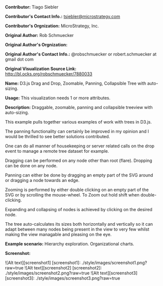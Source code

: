 **Contributor:** Tiago Siebler

**Contributor's Contact Info.:** <tsiebler@microstrategy.com>

**Contributor's Orgnization:** MicroStrategy, Inc.

**Original Author:** Rob Schmuecker

**Original Author's Orgnization:** 

**Original Author's Contact Info.:** @robschmuecker or robert.schmuecker at gmail dot com

**Original Visualization Source Link:** http://bl.ocks.org/robschmuecker/7880033

**Name:** D3.js Drag and Drop, Zoomable, Panning, Collapsible Tree with auto-sizing.

**Usage:** This visualization needs 1 or more attributes.

**Description:** Draggable, zoomable, panning and collapsible treeview with auto-sizing.


This example pulls together various examples of work with trees in D3.js.

The panning functionality can certainly be improved in my opinion and I would be thrilled to see better solutions contributed.

One can do all manner of housekeeping or server related calls on the drop event to manage a remote tree dataset for example.

Dragging can be performed on any node other than root (flare). Dropping can be done on any node.

Panning can either be done by dragging an empty part of the SVG around or dragging a node towards an edge.

Zooming is performed by either double clicking on an empty part of the SVG or by scrolling the mouse-wheel. To Zoom out hold shift when double-clicking.

Expanding and collapsing of nodes is achieved by clicking on the desired node.

The tree auto-calculates its sizes both horizontally and vertically so it can adapt between many nodes being present in the view to very few whilst making the view managable and pleasing on the eye.

**Example scenario:** Hierarchy exploration. Organizational charts.

**Screenshot:**

![Alt text][screenshot1]
[screenshot1]: ./style/images/screenshot1.png?raw=true
![Alt text][screenshot2]
[screenshot2]: ./style/images/screenshot2.png?raw=true
![Alt text][screenshot3]
[screenshot3]: ./style/images/screenshot3.png?raw=true
